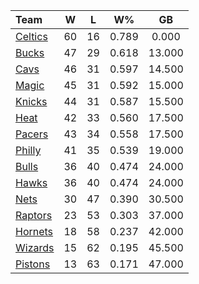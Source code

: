 | Team                            |  W  |  L  |  W%   |   GB   |
|:--------------------------------|:---:|:---:|:-----:|:------:|
| [Celtics](/r/bostonceltics)     | 60  | 16  | 0.789 | 0.000  |
| [Bucks](/r/MkeBucks)            | 47  | 29  | 0.618 | 13.000 |
| [Cavs](/r/clevelandcavs)        | 46  | 31  | 0.597 | 14.500 |
| [Magic](/r/OrlandoMagic)        | 45  | 31  | 0.592 | 15.000 |
| [Knicks](/r/NYKnicks)           | 44  | 31  | 0.587 | 15.500 |
| [Heat](/r/heat)                 | 42  | 33  | 0.560 | 17.500 |
| [Pacers](/r/pacers)             | 43  | 34  | 0.558 | 17.500 |
| [Philly](/r/sixers)             | 41  | 35  | 0.539 | 19.000 |
| [Bulls](/r/chicagobulls)        | 36  | 40  | 0.474 | 24.000 |
| [Hawks](/r/AtlantaHawks)        | 36  | 40  | 0.474 | 24.000 |
| [Nets](/r/GoNets)               | 30  | 47  | 0.390 | 30.500 |
| [Raptors](/r/torontoraptors)    | 23  | 53  | 0.303 | 37.000 |
| [Hornets](/r/CharlotteHornets)  | 18  | 58  | 0.237 | 42.000 |
| [Wizards](/r/washingtonwizards) | 15  | 62  | 0.195 | 45.500 |
| [Pistons](/r/DetroitPistons)    | 13  | 63  | 0.171 | 47.000 |